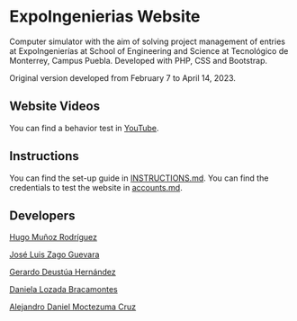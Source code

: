 # ExpoIngenierias Website

Computer simulator with the aim of solving project management of entries at ExpoIngenierías at School of Engineering and Science at Tecnológico de Monterrey, Campus Puebla. Developed with PHP, CSS and Bootstrap.

Original version developed from February 7 to April 14, 2023.

## Website Videos

You can find a behavior test in [YouTube](https://www.youtube.com/watch?v=8ItQELpJwsY&t=211s).

## Instructions

You can find the set-up guide in [INSTRUCTIONS.md](doc/INSTRUCTIONS.md).
You can find the credentials to test the website in [accounts.md](doc/accounts.md).

## Developers

[Hugo Muñoz Rodríguez](https://github.com/hugo1808)

[José Luis Zago Guevara](https://github.com/GhulRasal)

[Gerardo Deustúa Hernández](https://github.com/GerryDH2807)

[Daniela Lozada Bracamontes](https://github.com/Daniy23)

[Alejandro Daniel Moctezuma Cruz](https://github.com/AlejandroMoc)
